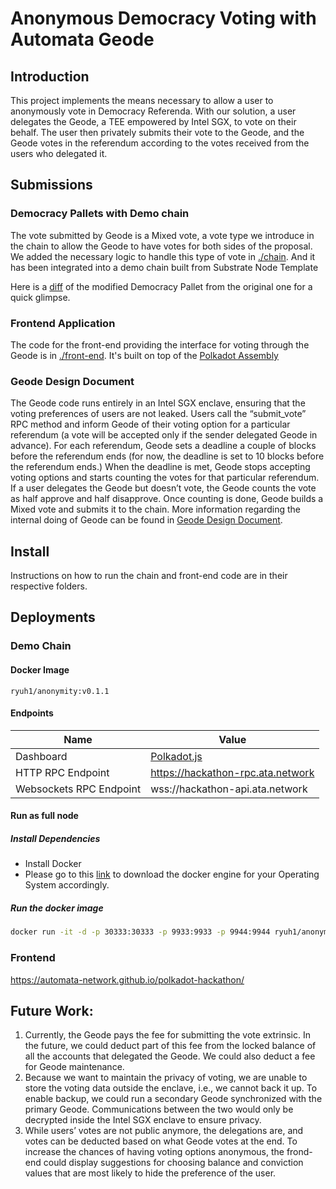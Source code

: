 # Anonymous Democracy Voting with Automata Geode
## Introduction
This project implements the means necessary to allow a user to anonymously vote in Democracy Referenda. With our solution, a user delegates the Geode, a TEE empowered by Intel SGX, to vote on their behalf. The user then privately submits their vote to the Geode, and the Geode votes in the referendum according to the votes received from the users who delegated it.
## Submissions
### Democracy Pallets with Demo chain
The vote submitted by Geode is a Mixed vote, a vote type we introduce in the chain to allow the Geode to have votes for both sides of the proposal. We added the necessary logic to handle this type of vote in [./chain](./chain/). And it has been integrated into a demo chain built from Substrate Node Template

Here is a [diff](<https://github.com/paritytech/substrate/compare/monthly-2021-11-1...automata-network:polkadot-hackathon>) of the modified Democracy Pallet from the original one for a quick glimpse. 

### Frontend Application
The code for the front-end providing the interface for voting through the Geode is in [./front-end](./front-end/). It's built on top of the [Polkadot Assembly](https://github.com/Premiurly/polkassembly)

### Geode Design Document
The Geode code runs entirely in an Intel SGX enclave, ensuring that the voting preferences of users are not leaked. Users call the “submit_vote” RPC method and inform Geode of their voting option for a particular referendum (a vote will be accepted only if the sender delegated Geode in advance). For each referendum, Geode sets a deadline a couple of blocks before the referendum ends (for now, the deadline is set to 10 blocks before the referendum ends.) When the deadline is met, Geode stops accepting voting options and starts counting the votes for that particular referendum. If a user delegates the Geode but doesn’t vote, the Geode counts the vote as half approve and half disapprove. Once counting is done, Geode builds a Mixed vote and submits it to the chain. More information regarding the internal doing of Geode can be found in [Geode Design Document](./GEODE_DESIGN.md).

## Install
Instructions on how to run the chain and front-end code are in their respective folders.

## Deployments

### Demo Chain
#### Docker Image
`ryuh1/anonymity:v0.1.1`
#### Endpoints
| Name | Value |
| -- | -- |
| Dashboard | [Polkadot.js](https://polkadot.js.org/apps/?rpc=wss%3A%2F%2Fhackathon-api.ata.network#/explorer) |
| HTTP RPC Endpoint | https://hackathon-rpc.ata.network |
| Websockets RPC Endpoint | wss://hackathon-api.ata.network |
#### Run as full node
##### Install Dependencies
- Install Docker
- Please go to this [link](https://docs.docker.com/get-docker/) to download the docker engine for your Operating System accordingly.
##### Run the docker image
```bash
docker run -it -d -p 30333:30333 -p 9933:9933 -p 9944:9944 ryuh1/anonymity:v0.1.1 --base-path /chain-data --chain local --port 30333 --ws-port 9944 --rpc-port 9933 --bootnodes /ip4/20.99.225.95/tcp/30335/p2p/12D3KooWEyoppNCUx8Yx66oV9fJnriXwCcXwDDUA2kj6vnc6iDEp
```

### Frontend
<https://automata-network.github.io/polkadot-hackathon/>

## Future Work:
1. Currently, the Geode pays the fee for submitting the vote extrinsic. In the future, we could deduct part of this fee from the locked balance of all the accounts that delegated the Geode. We could also deduct a fee for Geode maintenance.
2. Because we want to maintain the privacy of voting, we are unable to store the voting data outside the enclave, i.e., we cannot back it up. To enable backup, we could run a secondary Geode synchronized with the primary Geode. Communications between the two would only be decrypted inside the Intel SGX enclave to ensure privacy.
3. While users’ votes are not public anymore, the delegations are, and votes can be deducted based on what Geode votes at the end. To increase the chances of having voting options anonymous, the frond-end could display suggestions for choosing balance and conviction values that are most likely to hide the preference of the user. 
